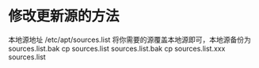 # 修改更新源的方法

本地源地址 /etc/apt/sources.list
将你需要的源覆盖本地源即可，本地源备份为sources.list.bak
cp sources.list sources.list.bak
cp sources.list.xxx sources.list
